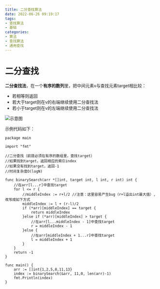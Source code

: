 ```yaml
---
title: 二分查找算法
date: 2022-06-26 09:19:17
tags:
- 查找算法
- 基础
categories:
- 算法
- 查找算法
- 通用查找
---
```

# 二分查找

**二分查找法**，在一个**有序的数列**里，把中间元素v与查找元素target相比较：

- 若相等则返回
- 若大于target则在v的右端继续使用二分查找法
- 若小于target则在v的左端继续使用二分查找法

![示意图](http://pic.xishng.top/img/202201171718949.png)

示例代码如下：

```golang
package main

import "fmt"

//二分查找（前提必须在有序的数组里，查找target）
//如果找到target，返回相应的索引index
//如果没有找到target，返回-1
//时间复杂度O(logN)

func binarySearch(arr *[]int, target int, l int, r int) int {
	//在arr[l...r]中查找target
	for l <= r {
		//middleIndex := r+l/2 //注意：这里容易产生bug（r+l溢出int最大值）,改写成如下方式
		middleIndex := l + (r-l)/2
		if (*arr)[middleIndex] == target {
			return middleIndex
		}else if (*arr)[middleIndex] > target {
			//在arr[l...middleIndex - 1]中查找target
			r = middleIndex - 1
		}else {
			//在arr[middleIndex + 1...r]中查找target
			l = middleIndex + 1
		}
	}
	return -1
}

func main() {
	arr := []int{1,2,5,8,11,13}
	index := binarySearch(&arr, 11,0, len(arr)-1)
	fmt.Println(index)
}
```